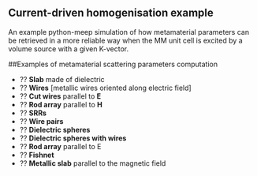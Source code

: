 ## Current-driven homogenisation example

An example python-meep simulation of how metamaterial parameters can be retrieved in a more reliable way when the MM unit cell is excited by a volume source with a given K-vector.

##Examples of metamaterial scattering parameters computation
 * ?? __Slab__ made of dielectric
 * ?? __Wires__ [metallic wires oriented along electric field]
 * ?? __Cut wires__  parallel to __E__
 * ?? __Rod array__ parallel to __H__
 * ?? __SRRs__ 
 * ?? __Wire pairs__ 
 * ?? __Dielectric spheres__ 
 * ?? __Dielectric spheres with wires__ 
 * ?? __Rod array__ parallel to E 
 * ?? __Fishnet__
 * ?? __Metallic slab__ parallel to the magnetic field
